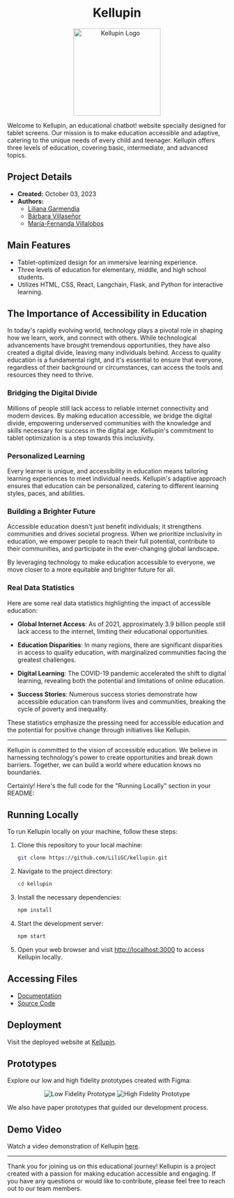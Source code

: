 <div align="center">
  <h1>Kellupin</h1>
  <img src="https://github.com/LiliGC/prev-hackaton/assets/99364311/a5ea98ea-fa06-4cc7-ba4b-751fe4d1137b" alt="Kellupin Logo" width="200"/>
</div>

Welcome to Kellupin, an educational chatbot!
 website specially designed for tablet screens. Our mission is to make education accessible and adaptive, catering to the unique needs of every child and teenager. Kellupin offers three levels of education, covering basic, intermediate, and advanced topics.

## Project Details

- **Created:** October 03, 2023
- **Authors:** 
  - [Liliana Garmendia](https://github.com/LiliGC)
  - [Bárbara Villaseñor](https://github.com/barbvilla)
  - [María-Fernanda Villalobos](https://github.com/MariferVL)

## Main Features

- Tablet-optimized design for an immersive learning experience.
- Three levels of education for elementary, middle, and high school students.
- Utilizes HTML, CSS, React, Langchain, Flask, and Python for interactive learning.

## The Importance of Accessibility in Education

In today's rapidly evolving world, technology plays a pivotal role in shaping how we learn, work, and connect with others. While technological advancements have brought tremendous opportunities, they have also created a digital divide, leaving many individuals behind. Access to quality education is a fundamental right, and it's essential to ensure that everyone, regardless of their background or circumstances, can access the tools and resources they need to thrive.

### Bridging the Digital Divide

Millions of people still lack access to reliable internet connectivity and modern devices. By making education accessible, we bridge the digital divide, empowering underserved communities with the knowledge and skills necessary for success in the digital age. Kellupin's commitment to tablet optimization is a step towards this inclusivity.

### Personalized Learning

Every learner is unique, and accessibility in education means tailoring learning experiences to meet individual needs. Kellupin's adaptive approach ensures that education can be personalized, catering to different learning styles, paces, and abilities.

### Building a Brighter Future

Accessible education doesn't just benefit individuals; it strengthens communities and drives societal progress. When we prioritize inclusivity in education, we empower people to reach their full potential, contribute to their communities, and participate in the ever-changing global landscape.

By leveraging technology to make education accessible to everyone, we move closer to a more equitable and brighter future for all.

### Real Data Statistics

Here are some real data statistics highlighting the impact of accessible education:

- **Global Internet Access**: As of 2021, approximately 3.9 billion people still lack access to the internet, limiting their educational opportunities.

- **Education Disparities**: In many regions, there are significant disparities in access to quality education, with marginalized communities facing the greatest challenges.

- **Digital Learning**: The COVID-19 pandemic accelerated the shift to digital learning, revealing both the potential and limitations of online education.

- **Success Stories**: Numerous success stories demonstrate how accessible education can transform lives and communities, breaking the cycle of poverty and inequality.

These statistics emphasize the pressing need for accessible education and the potential for positive change through initiatives like Kellupin.

---

Kellupin is committed to the vision of accessible education. We believe in harnessing technology's power to create opportunities and break down barriers. Together, we can build a world where education knows no boundaries.

Certainly! Here's the full code for the "Running Locally" section in your README:

## Running Locally

To run Kellupin locally on your machine, follow these steps:

1. Clone this repository to your local machine:

   ```bash
   git clone https://github.com/LiliGC/kellupin.git
   ```

2. Navigate to the project directory:

   ```bash
   cd kellupin
   ```

3. Install the necessary dependencies:

   ```bash
   npm install
   ```

4. Start the development server:

   ```bash
   npm start
   ```

5. Open your web browser and visit [http://localhost:3000](http://localhost:3000) to access Kellupin locally.


## Accessing Files

- [Documentation](/docs)
- [Source Code](/src)

## Deployment

Visit the deployed website at [Kellupin](https://www.kellupin.com).

## Prototypes

Explore our low and high fidelity prototypes created with Figma:
<div align="center">
  <img src="/prototypes/low-fidelity.png" alt="Low Fidelity Prototype" />
  <img src="/prototypes/high-fidelity.png" alt="High Fidelity Prototype" />
</div>

We also have paper prototypes that guided our development process.

## Demo Video

Watch a video demonstration of Kellupin [here](https://www.example.com/demo).

---

Thank you for joining us on this educational journey! Kellupin is a project created with a passion for making education accessible and engaging. If you have any questions or would like to contribute, please feel free to reach out to our team members.
